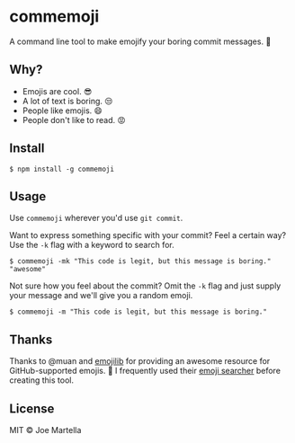 # commemoji
A command line tool to make emojify your boring commit messages. :star2:

## Why?
* Emojis are cool. :sunglasses:
* A lot of text is boring. :unamused:
* People like emojis. :smile:
* People don't like to read. :rage:

## Install
```
$ npm install -g commemoji
```

## Usage
Use `commemoji` wherever you'd use `git commit`. 

Want to express something specific with your commit? Feel a certain way? Use the `-k` flag with a keyword to search for.

```
$ commemoji -mk "This code is legit, but this message is boring." "awesome"
```

Not sure how you feel about the commit? Omit the `-k` flag and just supply your message and we'll give you a random emoji.

```
$ commemoji -m "This code is legit, but this message is boring."
```

## Thanks
Thanks to @muan and [emojilib]() for providing an awesome resource for GitHub-supported emojis. :clap: I frequently used their [emoji searcher](http://emoji.muan.co/) before creating this tool.

## License
MIT :copyright: Joe Martella